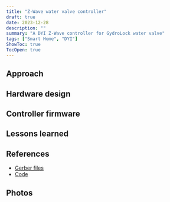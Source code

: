 ```yaml
---
title: "Z-Wave water valve controller"
draft: true
date: 2023-12-28
description: ""
summary: "A DYI Z-Wave controller for GydroLock water valve"
tags: ["Smart Home", "DYI"]
ShowToc: true
TocOpen: true
---
```



## Approach

## Hardware design

## Controller firmware

## Lessons learned


## References

* [Gerber files]()
* [Code]()

## Photos

